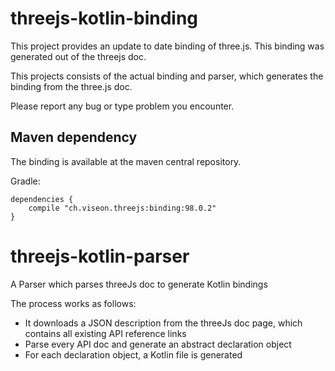 # threejs-kotlin-binding
This project provides an update to date binding of three.js. This binding was generated out of the threejs doc.

This projects consists of the actual binding and parser, which generates the binding from the three.js doc.

Please report any bug or type problem you encounter.

## Maven dependency

The binding is available at the maven central repository.

Gradle:

    dependencies {
        compile "ch.viseon.threejs:binding:98.0.2"
    }
    
# threejs-kotlin-parser
A Parser which parses threeJs doc to generate Kotlin bindings

The process works as follows:

- It downloads a JSON description from the threeJs doc page, which contains all existing API reference links
- Parse every API doc and generate an abstract declaration object
- For each declaration object, a Kotlin file is generated

